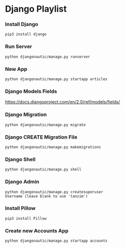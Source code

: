 # Django Playlist

### Install Django
```
pip3 install django
```

### Run Server
```
python djangonautic/manage.py runserver
```

### New App
```
python djangonautic/manage.py startapp articles

```

### Django Models Fields

https://docs.djangoproject.com/en/2.0/ref/models/fields/

### Django Migration
```
python djangonautic/manage.py migrate
```

### Django CREATE Migration File
```
python djangonautic/manage.py makemigrations
```

### Django Shell
```
python djangonautic/manage.py shell
```

### Django Admin
```
python djangonautic/manage.py createsuperuser
Username (leave blank to use 'tanzim')
```

### Install Pillow
```
pip3 install Pillow
```

### Create new Accounts App
```
python djangonautic/manage.py startapp accounts
```

